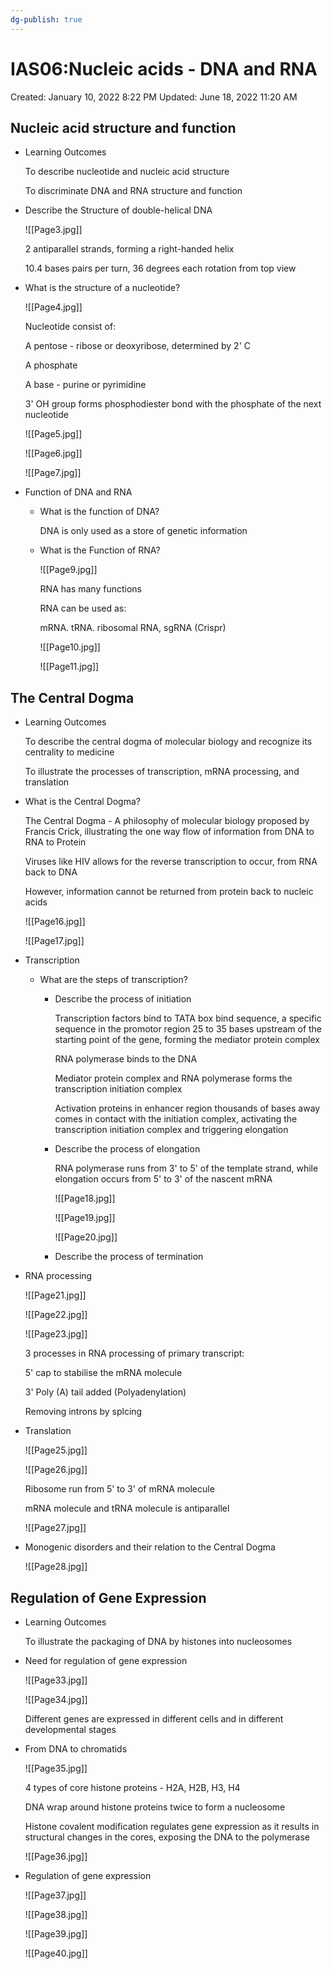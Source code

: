 ```yaml
---
dg-publish: true
---
```


# IAS06:Nucleic acids - DNA and RNA

Created: January 10, 2022 8:22 PM
Updated: June 18, 2022 11:20 AM

## Nucleic acid structure and function

- Learning Outcomes
    
    To describe nucleotide and nucleic acid structure
    
    To discriminate DNA and RNA structure and function
    
- Describe the Structure of double-helical DNA
    
    ![[Page3.jpg]]
    
    2 antiparallel strands, forming a right-handed helix
    
    10.4 bases pairs per turn, 36 degrees each rotation from top view
    
- What is the structure of a nucleotide?
    
    ![[Page4.jpg]]
    
    Nucleotide consist of:
    
    A pentose - ribose or deoxyribose, determined by 2' C
    
    A phosphate
    
    A base - purine or pyrimidine
    
    3' OH group forms phosphodiester bond with the phosphate of the next nucleotide
    
    ![[Page5.jpg]]
    
    ![[Page6.jpg]]
    
    ![[Page7.jpg]]
    
- Function of DNA and RNA
    - What is the function of DNA?
        
        DNA is only used as a store of genetic information
        
    - What is the Function of RNA?
        
        ![[Page9.jpg]]
        
        RNA has many functions
        
        RNA can be used as:
        
        mRNA. tRNA. ribosomal RNA, sgRNA (Crispr)
        
        ![[Page10.jpg]]
        
        ![[Page11.jpg]]
        

## The Central Dogma

- Learning Outcomes
    
    To describe the central dogma of molecular biology and recognize its centrality to medicine
    
    To illustrate the processes of transcription, mRNA processing, and translation
    
- What is the Central Dogma?
    
    The Central Dogma - A philosophy of molecular biology proposed by Francis Crick, illustrating the one way flow of information from DNA to RNA to Protein
    
    Viruses like HIV allows for the reverse transcription to occur, from RNA back to DNA
    
    However, information cannot be returned from protein back to nucleic acids
    
    ![[Page16.jpg]]
    
    ![[Page17.jpg]]
    
- Transcription
    - What are the steps of transcription?
        - Describe the process of initiation
            
            Transcription factors bind to TATA box bind sequence, a specific sequence in the promotor region 25 to 35 bases upstream of the starting point of the gene, forming the mediator protein complex
            
            RNA polymerase binds to the DNA
            
            Mediator protein complex and RNA polymerase forms the transcription initiation complex
            
            Activation proteins in enhancer region thousands of bases away comes in contact with the initiation complex, activating the transcription initiation complex and triggering elongation
            
        - Describe the process of elongation
            
            RNA polymerase runs from 3' to 5' of the template strand, while elongation occurs from 5' to 3' of the nascent mRNA
            
            ![[Page18.jpg]]
            
            ![[Page19.jpg]]
            
            ![[Page20.jpg]]
            
        - Describe the process of termination
- RNA processing
    
    ![[Page21.jpg]]
    
    ![[Page22.jpg]]
    
    ![[Page23.jpg]]
    
    3 processes in RNA processing of primary transcript:
    
    5' cap to stabilise the mRNA molecule
    
    3' Poly (A) tail added (Polyadenylation)
    
    Removing introns by splcing
    
- Translation
    
    ![[Page25.jpg]]
    
    ![[Page26.jpg]]
    
    Ribosome run from 5' to 3' of mRNA molecule
    
    mRNA molecule and tRNA molecule is antiparallel
    
    ![[Page27.jpg]]
    
- Monogenic disorders and their relation to the Central Dogma
    
    ![[Page28.jpg]]
    

## Regulation of Gene Expression

- Learning Outcomes
    
    To illustrate the packaging of DNA by histones into nucleosomes
    
- Need for regulation of gene expression
    
    ![[Page33.jpg]]
    
    ![[Page34.jpg]]
    
    Different genes are expressed in different cells and in different developmental stages
    
- From DNA to chromatids
    
    ![[Page35.jpg]]
    
    4 types of core histone proteins - H2A, H2B, H3, H4
    
    DNA wrap around histone proteins twice to form a nucleosome
    
    Histone covalent modification regulates gene expression as it results in structural changes in the cores, exposing the DNA to the polymerase
    
    ![[Page36.jpg]]
    
- Regulation of gene expression
    
    ![[Page37.jpg]]
    
    ![[Page38.jpg]]
    
    ![[Page39.jpg]]
    
    ![[Page40.jpg]]